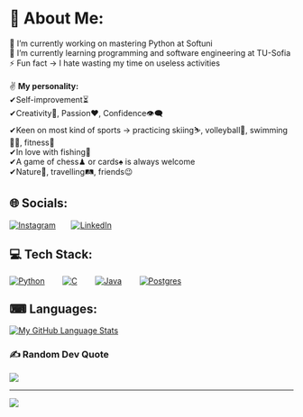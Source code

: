 # 💫 About Me:
🔭 I’m currently working on mastering Python at Softuni<br>🌱 I’m currently learning programming and software engineering at TU-Sofia<br>⚡ Fun fact -> I hate wasting my time on useless activities<br><br>✌ <b>My personality:</b><br>✔Self-improvement⏳<br>✔Creativity🔑, Passion❤, Confidence👁‍🗨<br>✔Keen on most kind of sports -> practicing skiing⛷, volleyball🏐, swimming🏊‍♀️, fitness💪<br>✔In love with fishing🎣<br>✔A game of chess♟ or cards♠ is always welcome<br>✔Nature🌅, travelling🛤, friends😉

## 🌐 Socials:
[![Instagram](https://img.shields.io/badge/Instagram-%23E4405F.svg?logo=Instagram&logoColor=white)](https://instagram.com/val_raikov)&nbsp;&nbsp;&nbsp;&nbsp;&nbsp;&nbsp; [![LinkedIn](https://img.shields.io/badge/LinkedIn-%230077B5.svg?logo=linkedin&logoColor=white)](https://linkedin.com/in/valery-raikov-6b5326253) 

## 💻 Tech Stack:
[![Python](https://img.shields.io/badge/python-3670A0?style=flat&logo=python&logoColor=ffdd54)](#) &nbsp;&nbsp;&nbsp;&nbsp;&nbsp;&nbsp; [![C](https://img.shields.io/badge/c-%2300599C.svg?style=flat&logo=c&logoColor=white)](#) &nbsp;&nbsp;&nbsp;&nbsp;&nbsp;&nbsp; [![Java](https://img.shields.io/badge/java-%23ED8B00.svg?style=flat&logo=openjdk&logoColor=white)](#) &nbsp;&nbsp;&nbsp;&nbsp;&nbsp;&nbsp; [![Postgres](https://img.shields.io/badge/postgres-%23316192.svg?style=flat&logo=postgresql&logoColor=white)](#)


## ⌨ Languages:
[![My GitHub Language Stats](https://github-readme-stats.vercel.app/api/top-langs/?username=ValeryRaikov&langs_count=5&theme=tokyonight)]()

### ✍️ Random Dev Quote
![](https://quotes-github-readme.vercel.app/api?type=horizontal&theme=radical)

---
[![](https://visitcount.itsvg.in/api?id=ValeryRaikov&icon=0&color=0)](https://visitcount.itsvg.in)

<!-- Proudly created with GPRM ( https://gprm.itsvg.in ) -->
